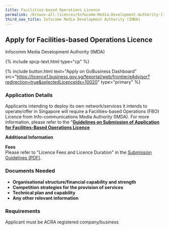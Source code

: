 ```yaml
---
title: Facilities-based Operations Licence
permalink: /browse-all-licences/Infocomm-Media-Development-Authority-(IMDA)/Facilities-based-Operations-Licence
third_nav_title: Infocomm Media Development Authority (IMDA)
---
```


## Apply for Facilities-based Operations Licence

Infocomm Media Development Authority (IMDA)

{% include spcp-text.html type="cp" %}

{% include button.html text="Apply on GoBusiness Dashboard" src="https://licence1.business.gov.sg/feportal/web/frontier/eAdvisor?redirection=true&selectedLicenceIds=10020" type="primary" %}

<H3>Application Details</H3>

<p>Applicants intending to deploy its own network/services it intends to operate/offer in Singapore will require a Facilities-based Operations (FBO) Licence from Info-communications Media Authority (IMDA). For more information, please refer to the "<a href="https://www.imda.gov.sg/~/media/imda/files/regulation%20licensing%20and%20consultations/licensing/licenses/fboguidelines.pdf?la=en" target="_blank" rel="noopener"><strong>Guidelines on Submission of Application for Facilities-Based Operations Licence</strong></a></p>

<strong>Additional Information</strong>

<p><strong>Fees<br /></strong>Please refer to "Licence Fees and Licence Duration" in the <a href="https://www.imda.gov.sg/-/media/Imda/Files/Regulations-and-Licensing/Licensing/Telecommunication/Facilities-Based-Operations/FBOGuidelines.pdf" target="_blank" rel="noopener">Submission Guidelines (PDF)</a>.</p>

<H3>Documents Needed</H3>

<ul>
 <li><strong>Organisational structure/financial capability and strength</strong></li>
 <li><strong>Competition strategies for the provision of services</strong></li>
 <li><strong>Technical plan and capability</strong></li>
 <li><strong>Any other relevant information</strong></li>
 </ul>

<H3>Requirements</H3>

Applicant must be ACRA registered company/business

